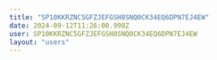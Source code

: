 ```yaml
---
title: "SP10KKRZNC5GFZJEFGSH8SNQ0CK34EQ6DPN7EJ4EW"
date: 2024-09-12T11:26:00.998Z
user: SP10KKRZNC5GFZJEFGSH8SNQ0CK34EQ6DPN7EJ4EW
layout: "users"
---
```

    